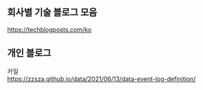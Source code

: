 ## 회사별 기술 블로그 모음
https://techblogposts.com/ko  

## 개인 블로그
카일  
https://zzsza.github.io/data/2021/06/13/data-event-log-definition/
